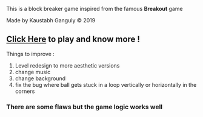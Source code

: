 This is a block breaker game inspired from the famous **Breakout** game

Made by Kaustabh Ganguly ©️ 2019

## [Click Here](https://stabgan.github.io/blockbreakergame/) to play and know more !

Things to improve :
1. Level redesign to more aesthetic versions
2. change music
3. change background
4. fix the bug where ball gets stuck in a loop vertically or horizontally in the corners

### There are some flaws but the game logic works well 

